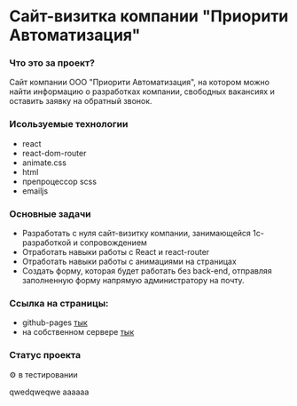 # Сайт-визитка компании "Приорити Автоматизация"

### Что это за проект?

Сайт компании ООО "Приорити Автоматизация", на котором можно найти информацию о разработках компании, свободных вакансиях и оставить заявку на обратный звонок.

### Исользуемые технологии

- react
- react-dom-router
- animate.css
- html
- препроцессор scss
- emailjs

### Основные задачи

- Разработать с нуля сайт-визитку компании, занимающейся 1с-разработкой и сопровождением
- Отработать навыки работы с React и react-router
- Отработать навыки работы с анимациями на страницах
- Создать форму, которая будет работать без back-end, отправляя заполненную форму напрямую администратору на почту.

### Ссылка на страницы:

- github-pages [тык](https://inkinyam.github.io/priority-automation/)
- на собственном сервере [тык](http://p-automation.ru)

### Статус проекта

⚙️ в тестировании

qwedqweqwe
aaaaaa

